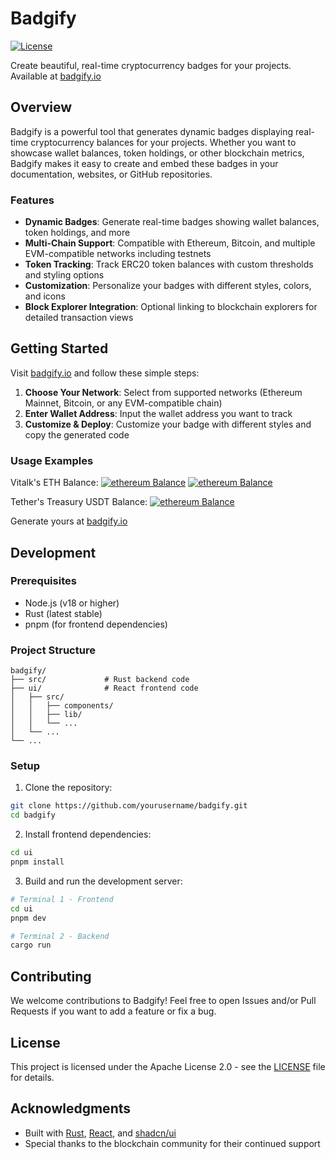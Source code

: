 # Badgify

[![License](https://img.shields.io/badge/License-Apache%202.0-blue.svg)](https://opensource.org/licenses/Apache-2.0)

Create beautiful, real-time cryptocurrency badges for your projects. Available at [badgify.io](https://badgify.io)

## Overview

Badgify is a powerful tool that generates dynamic badges displaying real-time cryptocurrency balances for your projects. Whether you want to showcase wallet balances, token holdings, or other blockchain metrics, Badgify makes it easy to create and embed these badges in your documentation, websites, or GitHub repositories.

### Features

- **Dynamic Badges**: Generate real-time badges showing wallet balances, token holdings, and more
- **Multi-Chain Support**: Compatible with Ethereum, Bitcoin, and multiple EVM-compatible networks including testnets
- **Token Tracking**: Track ERC20 token balances with custom thresholds and styling options
- **Customization**: Personalize your badges with different styles, colors, and icons
- **Block Explorer Integration**: Optional linking to blockchain explorers for detailed transaction views

## Getting Started

Visit [badgify.io](https://badgify.io) and follow these simple steps:

1. **Choose Your Network**: Select from supported networks (Ethereum Mainnet, Bitcoin, or any EVM-compatible chain)
2. **Enter Wallet Address**: Input the wallet address you want to track
3. **Customize & Deploy**: Customize your badge with different styles and copy the generated code

### Usage Examples

Vitalk's ETH Balance: [![ethereum Balance](https://badgify.io/badge/evm/1/balance/0xd8dA6BF26964aF9D7eEd9e03E53415D37aA96045?v=2)](https://badgify.io/scanner/evm/1/balance/0xd8dA6BF26964aF9D7eEd9e03E53415D37aA96045) [![ethereum Balance](https://badgify.io/badge/evm/8453/balance/0xd8dA6BF26964aF9D7eEd9e03E53415D37aA96045?v=2)](https://badgify.io/scanner/evm/8453/balance/0xd8dA6BF26964aF9D7eEd9e03E53415D37aA96045)

Tether's Treasury USDT Balance: [![ethereum Balance](https://badgify.io/badge/evm/1/erc20_balance/0xdac17f958d2ee523a2206206994597c13d831ec7/0x5754284f345afc66a98fbB0a0Afe71e0F007B949?v=2)](https://badgify.io/scanner/evm/1/erc20_balance/0xdac17f958d2ee523a2206206994597c13d831ec7/0x5754284f345afc66a98fbB0a0Afe71e0F007B949)

Generate yours at [badgify.io](https://badgify.io/generator)

## Development

### Prerequisites

- Node.js (v18 or higher)
- Rust (latest stable)
- pnpm (for frontend dependencies)

### Project Structure

```
badgify/
├── src/             # Rust backend code
├── ui/              # React frontend code
│   ├── src/
│   │   ├── components/
│   │   ├── lib/
│   │   └── ...
│   └── ...
└── ...
```

### Setup

1. Clone the repository:

```bash
git clone https://github.com/yourusername/badgify.git
cd badgify
```

2. Install frontend dependencies:

```bash
cd ui
pnpm install
```

3. Build and run the development server:

```bash
# Terminal 1 - Frontend
cd ui
pnpm dev

# Terminal 2 - Backend
cargo run
```

## Contributing

We welcome contributions to Badgify! Feel free to open Issues and/or Pull Requests if you want to add a feature
or fix a bug.

## License

This project is licensed under the Apache License 2.0 - see the [LICENSE](LICENSE) file for details.

## Acknowledgments

- Built with [Rust](https://www.rust-lang.org/), [React](https://reactjs.org/), and [shadcn/ui](https://ui.shadcn.com/)
- Special thanks to the blockchain community for their continued support
